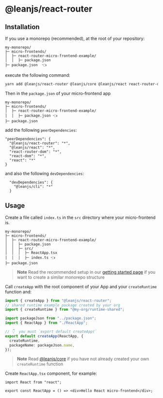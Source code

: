 # @leanjs/react-router

## Installation

If you use a monorepo (recommended), at the root of your repository:

```
my-monorepo/
├─ micro-frontends/
│  ├─ react-router-micro-frontend-example/
│  │  ├─ package.json
├─ package.json  👈
```

execute the following command:

```sh
yarn add @leanjs/react-router @leanjs/core @leanjs/react react-router-dom@6 react-dom@17 react@17
```

Then in the `package.json` of your micro-frontend app

```
my-monorepo/
├─ micro-frontends/
│  ├─ react-router-micro-frontend-example/
│  │  ├─ package.json 👈
├─ package.json
```

add the following `peerDependencies`:

```
"peerDependencies": {
  "@leanjs/react-router": "*",
  "@leanjs/react": "*",
  "react-router-dom": "*",
  "react-dom": "*",
  "react": "*"
}
```

and also the following `devDependencies`:

```
  "devDependencies": {
    "@leanjs/cli": "*"
  }
```

## Usage

Create a file called `index.ts` in the `src` directory where your micro-frontend is.

```
my-monorepo/
├─ micro-frontends/
│  ├─ react-router-micro-frontend-example/
│  │  ├─ package.json
│  │  ├─ src/
│  │  │  ├─ ReactApp.tsx
│  │  │  ├─ index.ts 👈
├─ package.json
```

> **Note**
> Read the recommended setup in our [getting started page](../../docs/getting-started.md#recommended-setup) if you want to create a similar monorepo structure

Call `createApp` with the root component of your App and your `createRuntime` function and:

```ts
import { createApp } from "@leanjs/react-router";
// shared runtime example package created by your org
import { createRuntime } from "@my-org/runtime-shared";

import packageJson from "../package.json";
import { ReactApp } from "./ReactApp";

// 👇  you must `export default createApp(`
export default createApp(ReactApp, {
  createRuntime,
  packageName: packageJson.name,
});
```

> **Note**
> Read [@leanjs/core](/packages/core#runtime) if you have not already created your own `createRuntime` function

Create `ReactApp.tsx` component, for example:

```tsx
import React from "react";

export const ReactApp = () => <div>Hello React micro-frontend</div>;
```
